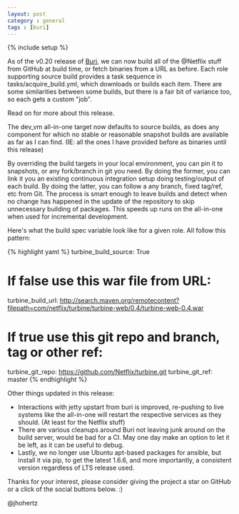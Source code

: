 ```yaml
---
layout: post
category : general
tags : [buri]
---
```

{% include setup %}

As of the v0.20 release of [Buri](https://github.com/viafoura/buri), we can now build all of the @Netflix stuff from GitHub at build time, or fetch binaries from a URL as before. Each role supporting source build provides a task sequence in tasks/acquire_build.yml, which downloads or builds each item. There are some similarities between some builds, but there is a fair bit of variance too, so each gets a custom "job".

Read on for more about this release.

<!--fold-->

The dev_vm all-in-one target now defaults to source builds, as does any component for which no stable or reasonable snapshot builds are available as far as I can find. (IE: all the ones I have provided before as binaries until this release)

By overriding the build targets in your local environment, you can pin it to snapshots, or any fork/branch in git you need. By doing the former, you can link it you an existing continuous integration setup doing testing/output of each build. By doing the latter, you can follow a any branch, fixed tag/ref, etc from Git. The process is smart enough to leave builds and detect when no change has happened in the update of the repository to skip unnecessary building of packages. This speeds up runs on the all-in-one when used for incremental development.

Here's what the build spec variable look like for a given role. All follow this pattern:

{% highlight yaml %}
turbine_build_source: True
# If false use this war file from URL:
turbine_build_url: http://search.maven.org/remotecontent?filepath=com/netflix/turbine/turbine-web/0.4/turbine-web-0.4.war
# If true use this git repo and branch, tag or other ref:
turbine_git_repo: https://github.com/Netflix/turbine.git
turbine_git_ref: master
{% endhighlight %}
</br>

Other things updated in this release:

- Interactions with jetty upstart from buri is improved, re-pushing to live systems like the all-in-one will restart the respective services as they should. (At least for the Netflix stuff)
- There are various cleanups around Buri not leaving junk around on the build server, would be bad for a CI. May one day make an option to let it be left, as it can be useful to debug.
- Lastly, we no longer use Ubuntu apt-based packages for ansible, but install it via pip, to get the latest 1.6.6, and more importantly, a consistent version regardless of LTS release used.

Thanks for your interest, please consider giving the project a star on GitHub or a click of the social buttons below. :)

@jhohertz

